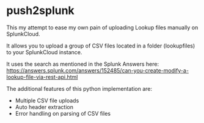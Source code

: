 # push2splunk

This my attempt to ease my own pain of uploading Lookup files manually on SplunkCloud.

It allows you to upload a group of CSV files located in a folder (lookupfiles) to your SplunkCloud instance. 


It uses the search as mentioned in the Splunk Answers here:
https://answers.splunk.com/answers/152485/can-you-create-modify-a-lookup-file-via-rest-api.html

The additional features of this python implementation are:
- Multiple CSV file uploads
- Auto header extraction
- Error handling on parsing of CSV files